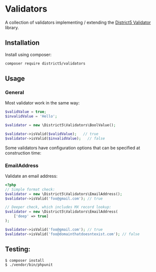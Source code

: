 # Validators
A collection of validators implementing / extending the [District5 Validator](https://github.com/district-5/php-validator) library.

## Installation
Install using composer:
```bash
composer require district5/validators
```

## Usage
### General
Most validator work in the same way:

```php
$validValue = true;
$invalidValue = 'Hello';

$validator = new \District5\Validators\BoolValue();

$validator->isValid($validValue);   // true
$validator->isValid($invalidValue);   // false
```

Some validators have configuration options that can be specified at construction time:

### EmailAddress
Validate an email address:

```php
<?php
// Simple format check:
$validator = new \District5\Validators\EmailAddress();
$validator->isValid('foo@gmail.com'); // true

// Deeper check, which includes MX record lookup:
$validator = new \District5\Validators\EmailAddress(
    ['deep' => true]
);

$validator->isValid('foo@gmail.com'); // true
$validator->isValid('foo@domainthatdoesntexist.com'); // false
```

## Testing:
```
$ composer install
$ ./vendor/bin/phpunit
```